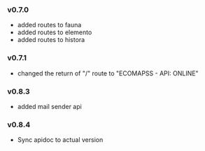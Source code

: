 ### v0.7.0
* added routes to fauna
* added routes to elemento
* added routes to histora


### v0.7.1
* changed the return of "/" route to "ECOMAPSS - API: ONLINE"


### v0.8.3
* added mail sender api

### v0.8.4
* Sync apidoc to actual version

